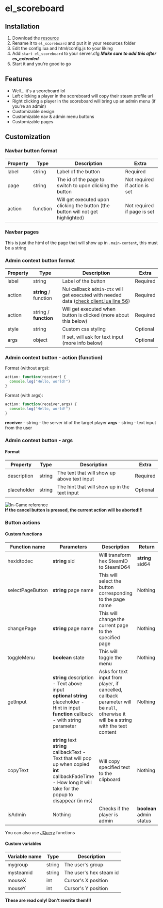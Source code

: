 # el_scoreboard

## Installation
1. Download the [resource](https://github.com/Elipse458/el_scoreboard/archive/master.zip)
2. Rename it to `el_scoreboard` and put it in your resources folder
4. Edit the config.lua and html/config.js to your liking
5. Add `start el_scoreboard` to your server.cfg ***Make sure to add this after es_extended***
6. Start it and you're good to go

## Features
- Well... it's a scoreboard lol
- Left clicking a player in the scoreboard will copy their steam profile url
- Right clicking a player in the scoreboard will bring up an admin menu (if you're an admin)
- Customizable design
- Customizable nav & admin menu buttons
- Customizable pages

## Customization
### Navbar button format
Property | Type | Description | Extra
-------- | ---- | ----------- | ------
label | string | Label of the button | Required
page | string | The id of the page to switch to upon clicking the button | Not required if action is set
action | function | Will get executed upon clicking the button (the button will not get highlighted) | Not required if page is set

### Navbar pages
This is just the html of the page that will show up in `.main-content`, this must be a string

### Admin context button format
Property | Type | Description | Extra
-------- | ---- | ----------- | ------
label | string | Label of the button | Required
action | **string** / function | Nui callback `admin-ctx` will get executed with needed data ([check client.lua line 56](https://github.com/Elipse458/el_scoreboard/blob/master/client.lua#L56)) | Required
action | string / **function** | Will get executed when button is clicked (more about this below) | Required
style | string | Custom css styling | Optional
args | object | If set, will ask for text input (more info below) | Optional

### Admin context button - action (function)
Format (without args):
```javascript
action: function(receiver) {
  console.log("Hello, world!")
}
```
Format (with args):
```javascript
action: function(receiver,args) {
  console.log("Hello, world!")
}
```
**receiver** - string - the server id of the target player
**args** - string - text input from the user

### Admin context button - args
#### Format
Property | Type | Description | Extra
-------- | ---- | ----------- | ------
description | string | The text that will show up above text input | Required
placeholder | string | The hint that will show up in the text input | Optional

![In-Game reference](https://i.elipse458.me/79f20d3)  
**If the cancel button is pressed, the current action will be aborted!!!**

### Button actions
#### Custom functions
Function name | Parameters | Description | Return
------------- | ---------- | ----------- | ------
hexidtodec | **string** sid | Will transform hex SteamID to SteamID64 | **string** sid64
selectPageButton | **string** page name | This will select the button corresponding to the page name | Nothing
changePage | **string** page name | This will change the current page to the specified page | Nothing
toggleMenu | **boolean** state | This will toggle the menu | Nothing
getInput | **string** description - Text above input <br>**optional string** placeholder - Hint in input <br>**function** callback - with string parameter | Asks for text input from player, if cancelled, callback parameter will be `null`, otherwise it will be a string with the text content | Nothing
copyText | **string** text <br>**string** callbackText - Text that will pop up when copied <br>**int** callbackFadeTime - How long it will take for the popup to disappear (in ms) | Will copy specified text to the clipboard | Nothing
isAdmin | Nothing | Checks if the player is admin | **boolean** admin status

You can also use [JQuery](https://api.jquery.com/) functions
#### Custom variables
Variable name | Type | Description
------------- | ---- | -----------
mygroup | string | The user's group
mysteamid | string | The user's hex steam id
mouseX | int | Cursor's X position
mouseY | int | Cursor's Y position

**These are read only! Don't rewrite them!!!**
